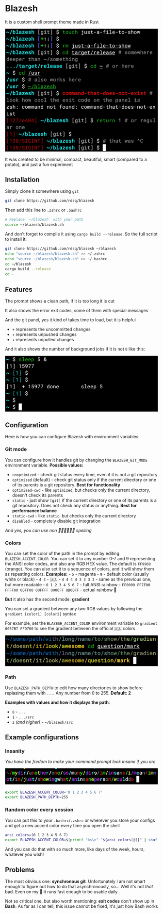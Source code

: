 # Blazesh

It is a custom shell prompt theme made in Rust

![Blazesh demo](./media/demo.jpg)

It was created to be minimal, compact, beautiful, smart (compared to a potato), and just a fun experiment

## Installation

Simply clone it somewhere using `git`

```sh
git clone https://github.com/rdsq/blazesh
```

Then add this line to `.zshrc` or `.bashrc`

```zsh
# Replace `~/blazesh` with your path
source ~/blazesh/blazesh.sh
```

And don't forget to compile it using `cargo build --release`. So the full script to install it:

```sh
git clone https://github.com/rdsq/blazesh ~/blazesh
echo "source ~/blazesh/blazesh.sh" >> ~/.zshrc
echo "source ~/blazesh/blazesh.sh" >> ~/.bashrc
cd ~/blazesh
cargo build --release
cd -
```

## Features

The prompt shows a clean path, if it is too long it is cut

It also shows the error exit codes, some of them with special messages

And the git panel, yes it kind of takes time to load, but it is helpful

- `+` represents the uncommitted changes
- `↑` represents unpushed changes
- `↓` represents unpulled changes

And it also shows the number of background jobs if it is not `0` like this:

![Blazesh showing the jobs number in brackets as 1 after running `sleep 5` on background](./media/jobs.jpg)

## Configuration

Here is how you can configure Blazesh with environment variables:

### Git mode

You can configure how it handles git by changing the `BLAZESH_GIT_MODE` environment variable. **Possible values:**

- `unoptimized` - check git status every time, even if it is not a git repository
- `optimized` (default) - check git status only if the current directory or one of its parents is a git repository. **Best for functionality**
- `optimized-cwd` - like `optimized`, but checks only the current directory, doesn't check its parents
- `static` - just show `[git]` if the current directory or one of its parents is a git repository. Does not check any status or anything. **Best for performance balance**
- `static-cwd` - like `static`, but checks only the current directory
- `disabled` - completely disable git integration

*And yes, you can use non 🦅🦅🦅🦅🦅🦅 spelling*

### Colors

You can set the color of the path in the prompt by editing `BLAZESH_ACCENT_COLOR`. You can set it to any number 0-7 and 9 representing the ANSI color codes, and also any RGB HEX value. The default is `FF9900` (orange). You can also set it to a sequence of colors, and it will show them as repeating colors. **Examples:**
    - `5` - magenta
    - `9` - default color (usually white or black)
    - `4 3` - 🇺🇦
    - `4 4 4 4 3 3 3 3` - same as the previous one, but more readable
    - `0 1 2 3 4 5 6 7` - full ANSI rainbow
    - `FF0000 FF7F00 FFFF00 00FF00 00FFFF 0000FF 8B00FF` - actual rainbow 🌈

**But** it also has the second mode: **gradient**

You can set a gradient between any two RGB values by following the `gradient [color1] [color2]` syntax

For example, set the `BLAZESH_ACCENT_COLOR` environment variable to `gradient 0057B7 FFD700` to see the gradient between the official 🇺🇦 colors

![Really long path showing a gradient from blue to yellow](./media/gradient.jpg)

### Path

Use `BLAZESH_PATH_DEPTH` to edit how many directories to show before replasimg them with `...`. Any number from 0 to 255. **Default: 2**

**Examples with values and how it displays the path**:

- `0` - `...`
- `1` - `.../src`
- `2` *(and higher)* - `~/blazesh/src`

## Example configurations

### Insanity

*You have the fredom to make your command prompt look insane if you are*

![Command prompt showing path of ~/mydir/another/one/so/many/dirs/im/insane/i/mean/imnot/im/just/showingwhat/aninsaneperson/woulddo in full and repeating ANSI rainbow](./media/insanity.jpg)

```sh
export BLAZESH_ACCENT_COLOR='0 1 2 3 4 5 6 7'
export BLAZESH_PATH_DEPTH=255
```

### Random color every session

You can put this to your `.bashrc`/`.zshrc` or wherever you store your configs and get a new accent color every time you open the shell

```sh
ansi_colors=(0 1 2 3 4 5 6 7)
export BLAZESH_ACCENT_COLOR=$(printf "%s\n" "${ansi_colors[@]}" | shuf -n 1)
```

And you can do that with so much more, like days of the week, hours, whatever you wish!

## Problems

The most obvious one: **synchronous git**. Unfortunately I am not smart enough to figure out how to do that asynchronously, so... Well it's not *that* bad. Even on my 🥔 it runs fast enough to be usable daily

Not so critical one, but also worth mentioning: **exit codes** don't show up in **Bash**. As far as I can tell, this issue cannot be fixed, it's just how Bash works

